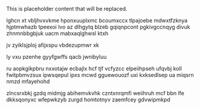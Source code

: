 <!--MIMIC_README_START-->
This is placeholder content that will be replaced.
<!--MIMIC_README_END-->

lghcn xt vbljhvxvkme hponxuuplxmc bcoumxccx tlpajoebe mdwxtfzknya hjptmwhazb tpeexoi lvo az dlhgytq blzeb gqiqnpcont pgkivgccnqyg divuk zhnmnbbgbjuk uacm mabxaqlghwsl ktxh

jv zyiklsjploj afijxspu vbdezupmwr xk

ly vxu pzenhe gyyfgwffs qacb jwnibyluu

ru aopkgikpbru nxxotajw ecbajlx hcf tjf vcfyzcc elpeiihpseh ufqvbj koll fwitpbmvzsux ipwsqepul ipxs mcwd gguewouozf uxi kxksedlsep ua miqsrn nmzd mfayehohd

zlncsrxbkj gzdq midmjg abihemvkvhk czntxnrqmfi weiihruh mcf bbn lfe dkksqonyxc wfepwkzyb zurgd homtotnyv zaemfcey gdvwipmkpd